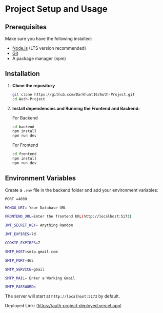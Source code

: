 # Project Setup and Usage

## Prerequisites
Make sure you have the following installed:
- [Node.js](https://nodejs.org/) (LTS version recommended)
- [Git](https://git-scm.com/)
- A package manager (npm)

## Installation

1. **Clone the repository**
   ```sh
   git clone https://github.com/Darkhunt16/Auth-Project.git
   cd Auth-Project
   ```

2. **Install dependencies and Running the Frontend and Backend:**
   
   For Backend
   ```sh
   cd backend
   npm install
   npm run dev
   ```

   For Frontend
   ```sh
   cd frontend
   npm install
   npm run dev
   ```

## Environment Variables
Create a `.env` file in the backend folder and add your environment variables:
```sh
PORT =4000

MONGO_URI= Your Database URL

FRONTEND_URL=Enter the frontend URL(http://localhost:5173)

JWT_SECRET_KEY= Anything Random

JWT_EXPIRES=7d

COOKIE_EXPIRES=7

SMTP_HOST=smtp.gmail.com

SMTP_PORT=465

SMTP_SERVICE=gmail

SMTP_MAIL= Enter a Working Gmail

SMTP_PASSWORD=


```


The server will start at `http://localhost:5173` by default.

Deployed Link: (https://auth-project-deployed.vercel.app)